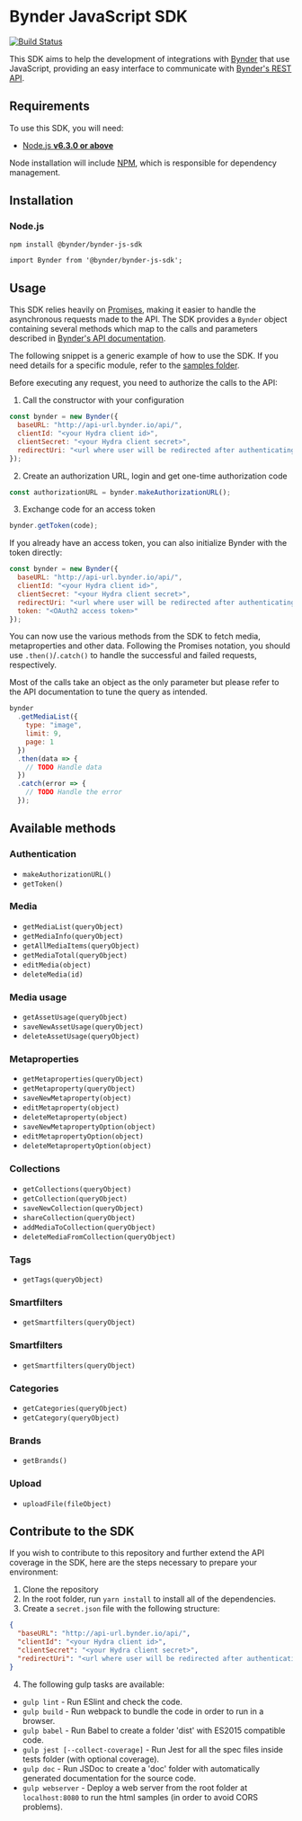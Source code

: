 # Bynder JavaScript SDK

[![Build Status](https://travis-ci.org/Bynder/bynder-js-sdk.svg?branch=master)](https://travis-ci.org/Bynder/bynder-js-sdk)

This SDK aims to help the development of integrations with [Bynder](https://www.bynder.com/en/) that use JavaScript, providing an easy interface to communicate with [Bynder's REST API](https://developer-docs.bynder.com/API/).

## Requirements

To use this SDK, you will need:

- [Node.js **v6.3.0 or above**](https://nodejs.org/)

Node installation will include [NPM](https://www.npmjs.com/), which is responsible for dependency management.

## Installation

### Node.js

`npm install @bynder/bynder-js-sdk`

`import Bynder from '@bynder/bynder-js-sdk';`

## Usage

This SDK relies heavily on [Promises](https://developers.google.com/web/fundamentals/getting-started/primers/promises), making it easier to handle the asynchronous requests made to the API.
The SDK provides a `Bynder` object containing several methods which map to the calls and parameters described in [Bynder's API documentation](http://docs.bynder.apiary.io/).

The following snippet is a generic example of how to use the SDK. If you need details for a specific module, refer to the [samples folder](https://github.com/Bynder/bynder-js-sdk/tree/master/samples).

Before executing any request, you need to authorize the calls to the API:

1. Call the constructor with your configuration

```js
const bynder = new Bynder({
  baseURL: "http://api-url.bynder.io/api/",
  clientId: "<your Hydra client id>",
  clientSecret: "<your Hydra client secret>",
  redirectUri: "<url where user will be redirected after authenticating>"
});
```

2. Create an authorization URL, login and get one-time authorization code

```js
const authorizationURL = bynder.makeAuthorizationURL();
```

3. Exchange code for an access token

```js
bynder.getToken(code);
```

If you already have an access token, you can also initialize Bynder with the token directly:

```js
const bynder = new Bynder({
  baseURL: "http://api-url.bynder.io/api/",
  clientId: "<your Hydra client id>",
  clientSecret: "<your Hydra client secret>",
  redirectUri: "<url where user will be redirected after authenticating>",
  token: "<OAuth2 access token>"
});
```

You can now use the various methods from the SDK to fetch media, metaproperties and other data. Following the Promises notation, you should use `.then()`/`.catch()` to handle the successful and failed requests, respectively.

Most of the calls take an object as the only parameter but please refer to the API documentation to tune the query as intended.

```js
bynder
  .getMediaList({
    type: "image",
    limit: 9,
    page: 1
  })
  .then(data => {
    // TODO Handle data
  })
  .catch(error => {
    // TODO Handle the error
  });
```

## Available methods

### Authentication

- `makeAuthorizationURL()`
- `getToken()`

### Media

- `getMediaList(queryObject)`
- `getMediaInfo(queryObject)`
- `getAllMediaItems(queryObject)`
- `getMediaTotal(queryObject)`
- `editMedia(object)`
- `deleteMedia(id)`

### Media usage

- `getAssetUsage(queryObject)`
- `saveNewAssetUsage(queryObject)`
- `deleteAssetUsage(queryObject)`

### Metaproperties

- `getMetaproperties(queryObject)`
- `getMetaproperty(queryObject)`
- `saveNewMetaproperty(object)`
- `editMetaproperty(object)`
- `deleteMetaproperty(object)`
- `saveNewMetapropertyOption(object)`
- `editMetapropertyOption(object)`
- `deleteMetapropertyOption(object)`

### Collections

- `getCollections(queryObject)`
- `getCollection(queryObject)`
- `saveNewCollection(queryObject)`
- `shareCollection(queryObject)`
- `addMediaToCollection(queryObject)`
- `deleteMediaFromCollection(queryObject)`

### Tags

- `getTags(queryObject)`

### Smartfilters

- `getSmartfilters(queryObject)`

### Smartfilters
* `getSmartfilters(queryObject)`

### Categories

- `getCategories(queryObject)`
- `getCategory(queryObject)`

### Brands

- `getBrands()`

### Upload

- `uploadFile(fileObject)`

## Contribute to the SDK

If you wish to contribute to this repository and further extend the API coverage in the SDK, here are the steps necessary to prepare your environment:

1. Clone the repository
2. In the root folder, run `yarn install` to install all of the dependencies.
3. Create a `secret.json` file with the following structure:

```json
{
  "baseURL": "http://api-url.bynder.io/api/",
  "clientId": "<your Hydra client id>",
  "clientSecret": "<your Hydra client secret>",
  "redirectUri": "<url where user will be redirected after authenticating>"
}
```

4. The following gulp tasks are available:

- `gulp lint` - Run ESlint and check the code.
- `gulp build` - Run webpack to bundle the code in order to run in a browser.
- `gulp babel` - Run Babel to create a folder 'dist' with ES2015 compatible code.
- `gulp jest [--collect-coverage]` - Run Jest for all the spec files inside tests folder (with optional coverage).
- `gulp doc` - Run JSDoc to create a 'doc' folder with automatically generated documentation for the source code.
- `gulp webserver` - Deploy a web server from the root folder at `localhost:8080` to run the html samples (in order to avoid CORS problems).
